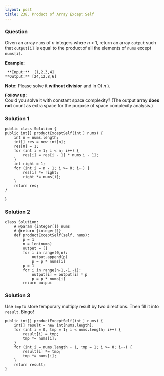 ```yaml
---
layout: post
title: 238. Product of Array Except Self
---
```

### Question
Given an array `nums` of _n_ integers where _n_ > 1,  return an array `output`
such that `output[i]` is equal to the product of all the elements of `nums`
except `nums[i]`.

 **Example:**

    
    
     **Input:**  [1,2,3,4]
    **Output:** [24,12,8,6]
    

**Note:** Please solve it **without division** and in O( _n_ ).

 **Follow up:**  
Could you solve it with constant space complexity? (The output array **does
not** count as extra space for the purpose of space complexity analysis.)

### Solution 1
    
    
    public class Solution {
    public int[] productExceptSelf(int[] nums) {
        int n = nums.length;
        int[] res = new int[n];
        res[0] = 1;
        for (int i = 1; i < n; i++) {
            res[i] = res[i - 1] * nums[i - 1];
        }
        int right = 1;
        for (int i = n - 1; i >= 0; i--) {
            res[i] *= right;
            right *= nums[i];
        }
        return res;
    }
    

}


### Solution 2
    
    
    class Solution:
        # @param {integer[]} nums
        # @return {integer[]}
        def productExceptSelf(self, nums):
            p = 1
            n = len(nums)
            output = []
            for i in range(0,n):
                output.append(p)
                p = p * nums[i]
            p = 1
            for i in range(n-1,-1,-1):
                output[i] = output[i] * p
                p = p * nums[i]
            return output


### Solution 3
Use `tmp` to store temporary multiply result by two directions. Then fill it
into `result`. Bingo!

    
    
    public int[] productExceptSelf(int[] nums) {
        int[] result = new int[nums.length];
        for (int i = 0, tmp = 1; i < nums.length; i++) {
            result[i] = tmp;
            tmp *= nums[i];
        }
        for (int i = nums.length - 1, tmp = 1; i >= 0; i--) {
            result[i] *= tmp;
            tmp *= nums[i];
        }
        return result;
    }



